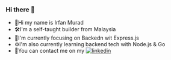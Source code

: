 ### Hi there 👋

<!--
[![0xNafri's github stats](https://github-readme-stats.vercel.app/api?username=0xNafri&theme=blue-green)](https://github.com/0xNafri/github-readme-stats)
-->

* 👋Hi my name is Irfan Murad
* 🛠️I'm a self-taught builder from Malaysia
* 👾I'm currently focusing on Backedn wit Express.js
* ⚙️I'm also currently learning backend tech with Node.js & Go
* 📧You can contact me on my [![linkedin](https://img.shields.io/badge/linkedin-0A66C2?style=for-the-badge&logo=linkedin&logoColor=white)](https://www.linkedin.com/in/irfanmurad/) 
<!--
**0xNafri/0xNafri** is a ✨ _special_ ✨ repository because its `README.md` (this file) appears on your GitHub profile.

Here are some ideas to get you started:

- 🔭 I’m currently working on ...
- 🌱 I’m currently learning ...
- 👯 I’m looking to collaborate on ...
- 🤔 I’m looking for help with ...
- 💬 Ask me about ...
- 📫 How to reach me: ...
- 😄 Pronouns: ...
- ⚡ Fun fact: ...
-->
